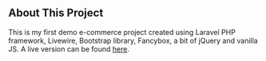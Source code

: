 ## About This Project

This is my first demo e-commerce project created using Laravel PHP framework, Livewire, Bootstrap library, Fancybox, a bit of jQuery and vanilla JS. A live version can be found [here](https://eshop1.den15.dev).
